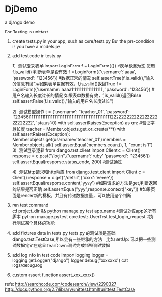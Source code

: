 DjDemo
======

a django demo


For Testing in unittest

1. create tests.py in your app, such as core/tests.py
But the pre-condition is you have a models.py

2. add test code in tests.py
   
   1）测试登录表单
	   import LoginForm
	   f = LoginForm({}) #表单数据为空
	   使用f.is_valid() 判断表单是否有效
	   f = LoginForm({'username':'aaaa', 'password': '123456'})  #数据正常的情况
	   self.assertTrue(f.is_valid(),"输入的信息有误")#如果表单数据有效，f,is_valid()返回True
	   f = LoginForm({'username':'aaaa111111111111111111', 'password': '123456'})  #用户名输入长度过长的情况
	   如果表单数据有效，f,is_valid()返回False
	   self.assertFalse(f.is_valid(),"输入的用户名长度过长")
   
   2）测试模型操作
	   t = {'username': "teacher_01", 'password': '12345611111111111111111111111111111111111111111111111122222222222222222222222222', 'status':0}
	        with self.assertRaises(Exception) as cm:   #验证字段长度
	            teacher = Member.objects.get_or_create(**t)
	        with self.assertRaises(Exception):
            	Member.objects.get(username='teacher_01')
        	members = Member.objects.all()
        	self.assertEqual(members.count(), 1, "count is 1")
   3）测试登录逻辑
	   from django.test.client import Client
	   c = Client()
	   response = c.post("/login",{'username':'ruby', 'password': '123456'})
	   self.assertEqual(response.status_code, 200)  #测试通过
   
   4）测试http请求和http响应
	    from django.test.client import Client
	   c = Client()
	   response = c.get("/detail",{'xxxx':'eeeee'})
	   self.assertEqual(response.content,'yyyy') #如果请求的方法是get,判断返回的结果是否正确
	   self.assertEqual("yyy",response.context["key"]) #如果页面是render新的模板，并且有传递数据变量，可以使用这个判断
   
   
3. run test command  
	cd project_dir && python manage.py test app_name   #测试对应app的所有脚本
	python manage.py test core.tests.UserTest.test_login_request #执行测试某个具体的功能
	
4. add fixtures data in tests.py
    tests.py 的测试类是基础django.test.TestCase,所以会有一些继承的方法，比如
    setUp: 可以把一些测试数据定义在这里
    tearDown:测试完成销毁测试数据
    
5. add log info in test code
	import logging
	logger = logging.getLogger("django")
	logger.debug("xxxxxxx")
	cat logs/debug.log
	
6. custom assert function
    assert_xxx_xxxx()
	
	
refs:
	http://searchcode.com/codesearch/view/2290327
	http://docs.python.org/2.7/library/unittest.html#unittest.TestCase
   
   

